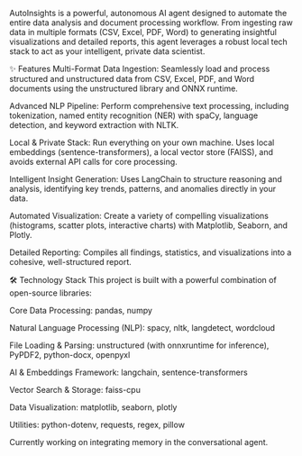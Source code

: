AutoInsights is a powerful, autonomous AI agent designed to automate the entire data analysis and document processing workflow. From ingesting raw data in multiple formats (CSV, Excel, PDF, Word) to generating insightful visualizations and detailed reports, this agent leverages a robust local tech stack to act as your intelligent, private data scientist.

✨ Features
Multi-Format Data Ingestion: Seamlessly load and process structured and unstructured data from CSV, Excel, PDF, and Word documents using the unstructured library and ONNX runtime.

Advanced NLP Pipeline: Perform comprehensive text processing, including tokenization, named entity recognition (NER) with spaCy, language detection, and keyword extraction with NLTK.

Local & Private Stack: Run everything on your own machine. Uses local embeddings (sentence-transformers), a local vector store (FAISS), and avoids external API calls for core processing.

Intelligent Insight Generation: Uses LangChain to structure reasoning and analysis, identifying key trends, patterns, and anomalies directly in your data.

Automated Visualization: Create a variety of compelling visualizations (histograms, scatter plots, interactive charts) with Matplotlib, Seaborn, and Plotly.

Detailed Reporting: Compiles all findings, statistics, and visualizations into a cohesive, well-structured report.

🛠️ Technology Stack
This project is built with a powerful combination of open-source libraries:

Core Data Processing: pandas, numpy

Natural Language Processing (NLP): spacy, nltk, langdetect, wordcloud

File Loading & Parsing: unstructured (with onnxruntime for inference), PyPDF2, python-docx, openpyxl

AI & Embeddings Framework: langchain, sentence-transformers

Vector Search & Storage: faiss-cpu

Data Visualization: matplotlib, seaborn, plotly

Utilities: python-dotenv, requests, regex, pillow


Currently working on integrating memory in the conversational agent. 
